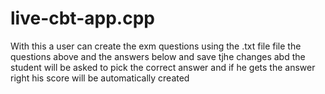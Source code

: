 # live-cbt-app.cpp




With this a user can create the exm questions using the .txt file file the questions above and the answers below and save tjhe changes abd the student will be asked to pick the correct answer and if he gets the answer right his score will be automatically created
